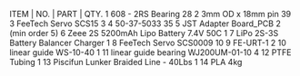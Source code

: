 ITEM | NO.	| PART	| QTY.
1	608 - 2RS Bearing	28
2	3mm OD x 18mm pin	39
3	FeeTech Servo SCS15	3
4	50-37-5033	35
5	JST Adapter Board_PCB	2 (min order 5)
6	Zeee 2S 5200mAh Lipo Battery 7.4V 50C	1
7	LiPo 2S-3S Battery Balancer Charger	1
8	FeeTech Servo SCS0009	10
9	FE-URT-1	2
10	linear guide WS-10-40	1
11	linear guide bearing WJ200UM-01-10	4
12	PTFE Tubing	1
13	Piscifun Lunker Braided Line - 40Lbs	1
14	PLA	4kg
